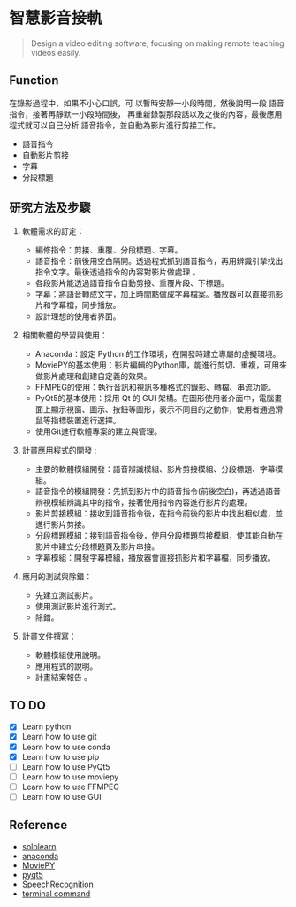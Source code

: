 # 智慧影音接軌

> Design a video editing software, focusing on making remote teaching videos easily.
 
## Function
在錄影過程中，如果不小心口誤，可 以暫時安靜一小段時間，然後說明一段 語音指令，接著再靜默一小段時間後， 再重新錄製那段話以及之後的內容，最後應用程式就可以自己分析 語音指令，並自動為影片進行剪接工作。
- 語音指令
- 自動影片剪接
- 字幕
- 分段標題

## 研究方法及步驟
1. 軟體需求的訂定：
    - 編修指令：剪接、重覆、分段標題、字幕。
    - 語音指令：前後用空白隔開。透過程式抓到語音指令，再用辨識引摯找出指令文字。最後透過指令的內容對影片做處理 。
    - 各段影片能透過語音指令自動剪接、重覆片段、下標題。
    - 字幕：將語音轉成文字，加上時間點做成字幕檔案。播放器可以直接抓影片和字幕檔，同步播放。
    - 設計理想的使用者界面。

2. 相關軟體的學習與使用：
    - Anaconda：設定 Python 的工作環境，在開發時建立專屬的虛擬環境。
    - MoviePY的基本使用：影片編輯的Python庫，能進行剪切、重複，可用來做影片處理和創建自定義的效果。
    - FFMPEG的使用：執行音訊和視訊多種格式的錄影、轉檔、串流功能。
    - PyQt5的基本使用：採用 Qt 的 GUI 架構。在圖形使用者介面中，電腦畫面上顯示視窗、圖示、按鈕等圖形，表示不同目的之動作，使用者通過滑鼠等指標裝置進行選擇。
    - 使用Git進行軟體專案的建立與管理。

3. 計畫應用程式的開發 :
    - 主要的軟體模組開發：語音辨識模組、影片剪接模組、分段標題、字幕模組。
    - 語音指令的模組開發：先抓到影片中的語音指令(前後空白)，再透過語音辨視模組辨識其中的指令，接著使用指令內容進行影片的處理。
    - 影片剪接模組：接收到語音指令後，在指令前後的影片中找出相似處，並進行影片剪接。
    - 分段標題模組：接到語音指令後，使用分段標題剪接模組，使其能自動在影片中建立分段標題頁及影片串接。
    - 字幕模組：開發字幕模組，播放器會直接抓影片和字幕檔，同步播放。

4. 應用的測試與除錯：
    - 先建立測試影片。
    - 使用測試影片進行測式。
    - 除錯。

5. 計畫文件撰寫：
    - 軟體模組使用說明。
    - 應用程式的說明。
    - 計畫結案報告 。


## TO DO
- [x] Learn python
- [x] Learn how to use git
- [x] Learn how to use conda
- [x] Learn how to use pip
- [ ] Learn how to use PyQt5
- [ ] Learn how to use moviepy
- [ ] Learn how to use FFMPEG
- [ ] Learn how to use GUI

## Reference
- [sololearn](https://www.sololearn.com/learning/1073)
- [anaconda](https://docs.anaconda.com/)
- [MoviePY](https://pypi.org/project/moviepy/)
- [pyqt5](https://www.riverbankcomputing.com/static/Docs/PyQt5/)
- [SpeechRecognition](https://pypi.org/project/SpeechRecognition/)
- [terminal command](https://gitbook.tw/chapters/command-line/command-line.html)
